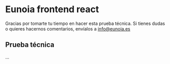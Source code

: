 # Eunoia frontend react

Gracias por tomarte tu tiempo en hacer esta prueba técnica. Si tienes dudas o quieres hacernos comentarios, envíalos a info@eunoia.es

## Prueba técnica

...